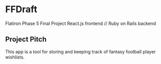 # FFDraft
Flatiron Phase 5 Final Project
React.js frontend // Ruby on Rails backend

## Project Pitch
This app is a tool for storing and keeping track of fantasy football player wishlists. 
